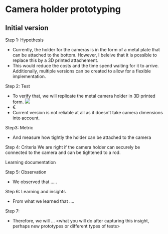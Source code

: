 # Camera holder prototyping
## Initial version

Step 1: Hypothesis
- Currently, the holder for the cameras is in the form of a metal plate that can be attached to the bottom. However, I beleive that it is possible to replace this by a 3D printed attachement. 
- This would reduce the costs and the time spend waiting for it to arrive. Additionally, multiple versions can be created to allow for a flexible implementation.

Step 2: Test
- To verify that, we will replicate the metal camera holder in 3D printed form. ![](https://i.imgur.com/qLYP8cf.png)
- €
- Current version is not reliable at all as it doesn't take camera dimensions into account.

Step3: Metric
- And measure how tightly the holder can be attached to the camera

Step 4: Criteria
We are right if the camera holder can securely be connected to the camera and can be tightened to a rod.

Learning documentation

Step 5: Observation
- We observed that ..... 

Step 6: Learning and insights
- From what we learned that ....

Step 7:
- Therefore, we will ... <what you will do after capturing this insight, perhaps new prototypes or different types of tests>

